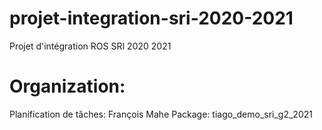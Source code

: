 # projet-integration-sri-2020-2021
Projet d'intégration ROS SRI 2020 2021

# Organization:

Planification de tâches: François Mahe
Package: tiago_demo_sri_g2_2021
